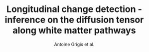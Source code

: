 ---
cat: gaia
subcat: platform
bestof: false
author: Antoine Grigis et al.
title: Longitudinal change detection - inference on the diffusion tensor along white matter pathways
journal: Medical image analysis
year: 2013
type: article
---